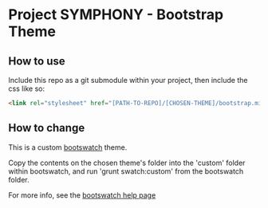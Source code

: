 # Project SYMPHONY - Bootstrap Theme

## How to use
Include this repo as a git submodule within your project, then include the css like so:

```html
<link rel="stylesheet" href="[PATH-TO-REPO]/[CHOSEN-THEME]/bootstrap.min.css" />
```

## How to change
This is a custom [bootswatch](https://github.com/thomaspark/bootswatch) theme.

Copy the contents on the chosen theme's folder into the 'custom' folder within bootswatch, and run 'grunt swatch:custom' from the bootswatch folder.

For more info, see the [bootswatch help page](http://bootswatch.com/help/#customization)
